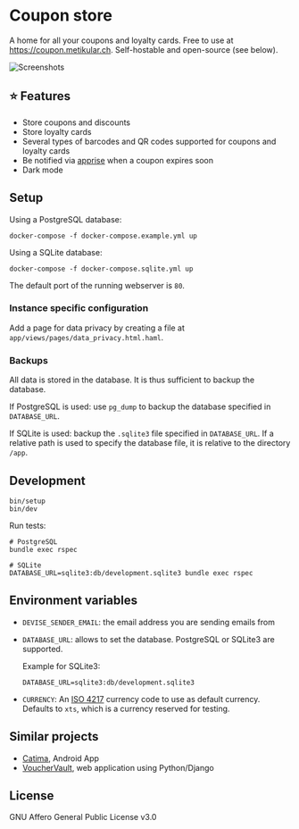 # Coupon store

A home for all your coupons and loyalty cards. Free to use at https://coupon.metikular.ch. Self-hostable and open-source (see below).

![Screenshots](doc/coupon-screenshots.png)

## ⭐ Features

- Store coupons and discounts
- Store loyalty cards
- Several types of barcodes and QR codes supported for coupons and loyalty cards
- Be notified via [apprise](https://github.com/caronc/apprise) when a coupon expires soon
- Dark mode

## Setup

Using a PostgreSQL database:

```shell
docker-compose -f docker-compose.example.yml up
```

Using a SQLite database:

```shell
docker-compose -f docker-compose.sqlite.yml up
```

The default port of the running webserver is `80`.

### Instance specific configuration

Add a page for data privacy by creating a file at `app/views/pages/data_privacy.html.haml`.

### Backups

All data is stored in the database. It is thus sufficient to backup the database.

If PostgreSQL is used: use `pg_dump` to backup the database specified in `DATABASE_URL`.

If SQLite is used: backup the `.sqlite3` file specified in `DATABASE_URL`. If a relative path is used to specify the database file, it is relative to the directory `/app`.

## Development

```shell
bin/setup
bin/dev
```

Run tests:

```shell
# PostgreSQL
bundle exec rspec

# SQLite
DATABASE_URL=sqlite3:db/development.sqlite3 bundle exec rspec
```

## Environment variables

- `DEVISE_SENDER_EMAIL`: the email address you are sending emails from
- `DATABASE_URL`: allows to set the database. PostgreSQL or SQLite3 are supported.

    Example for SQLite3:

    ```
    DATABASE_URL=sqlite3:db/development.sqlite3
    ```

- `CURRENCY`: An [ISO 4217](https://en.wikipedia.org/wiki/ISO_4217#List_of_ISO_4217_currency_codes) currency code to use as default currency. Defaults to `xts`, which is a currency reserved for testing.

## Similar projects

- [Catima](https://catima.app), Android App
- [VoucherVault](https://github.com/l4rm4nd/VoucherVault), web application using Python/Django

## License

GNU Affero General Public License v3.0
